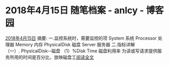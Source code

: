 
# 2018年4月15日 随笔档案 - anlcy - 博客园






[2018年4月15日](https://www.cnblogs.com/camilla/archive/2018/04/15.html)
摘要: 一.监控系统时，需要监控的项 System 系统 Processor 处理器 Memory 内存 PhysicalDisk 磁盘 Server 服务器 二.指标详解 （一）. PhysicalDisk--磁盘 （1）%Disk Time 磁盘利用率 为读或写请求提供服务所用的时间是百分比，放映磁盘工[阅读全文](https://www.cnblogs.com/camilla/p/8846258.html)

